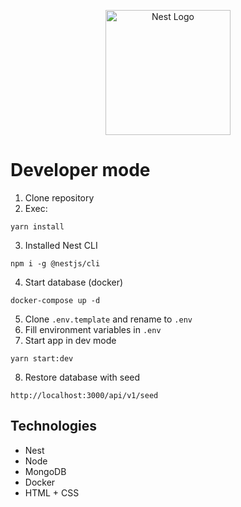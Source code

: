 <p align="center">
  <a href="http://nestjs.com/" target="blank"><img src="https://nestjs.com/img/logo-small.svg" width="200" alt="Nest Logo" /></a>
</p>

# Developer mode

1. Clone repository
2. Exec:
```
yarn install
```
3. Installed Nest CLI
```
npm i -g @nestjs/cli
```
4. Start database (docker)
```
docker-compose up -d
```
5. Clone ```.env.template``` and rename to ```.env```
6. Fill environment variables in ```.env```
7. Start app in dev mode
```
yarn start:dev 
```
8. Restore database with seed

```
http://localhost:3000/api/v1/seed
```

## Technologies
* Nest
* Node
* MongoDB
* Docker
* HTML + CSS